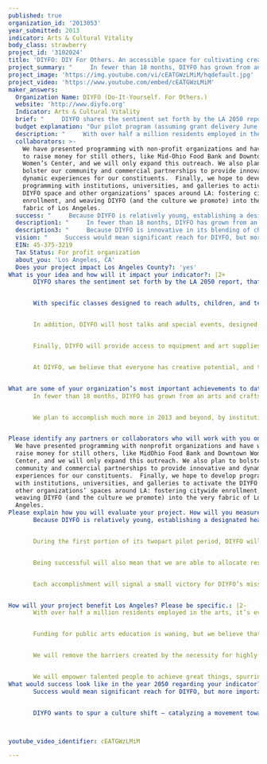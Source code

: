 ```yaml
---
published: true
organization_id: '2013053'
year_submitted: 2013
indicator: Arts & Cultural Vitality
body_class: strawberry
project_id: '3102024'
title: 'DIYFO: DIY For Others. An accessible space for cultivating creative talent'
project_summary: "     In fewer than 18 months, DIYFO has grown from an arts and crafts-oriented meeting among friends at a bar, to an organization whose vision will change the way Los Angeles uses and cultivates its creative talents.  We have teamed up with organizations like Junior League Los Angeles and Aviva, and are driven by our desire to reach those in need.  DIYFO has also partnered with organizers of events like Unique LA Local Love 2012 and the LA Weekly Pancake Breakfast to host onsite DIY projects – free of charge – for the events’ thousands of attendees, and will partner with Jubilee Music Festival to do the same in June.  We also continue to provide programming around the city in our sponsor venues – teaching DIY, while working to raise money for a variety of organizations.\r\n     We plan to accomplish much more in 2013 and beyond, by instituting our pilot program in a physical space, while meanwhile expanding our multimedia content to extend our reach – using all available resources and outlets to provide artistic opportunities, advance appreciation and understanding, and unlock the creative potential in all of LA’s residents.\r\n"
project_image: 'https://img.youtube.com/vi/cEATGWzLMiM/hqdefault.jpg'
project_video: 'https://www.youtube.com/embed/cEATGWzLMiM'
maker_answers:
  Organization Name: DIYFO (Do-It-Yourself. For Others.)
  website: 'http://www.diyfo.org'
  Indicator: Arts & Cultural Vitality
  brief: "     DIYFO shares the sentiment set forth by the LA 2050 report, that cultivating and training creative minds is paramount to Los Angeles’ continued cultural success. We teach a variety of DIY skills, through events and workshops – always with a charitable component.  Currently we present events in host spaces, but we want to expand and increase the frequency and scope of our programming, and to also establish a home base in Downtown Los Angeles that serves a threefold purpose: to provide a permanent home for learning, to exist as a gallery for showcasing work and ideas, and to house an open-source studio and workshop, in which community members can access tools and equipment as varied as 3D printers, bicycle repair tools, and sewing machines. \r\n     With specific classes designed to reach adults, children, and teens – covering a variety of skills and techniques – DIYFO will provide an opportunity to learn and grow: to develop talent that may otherwise have been left uncultivated, and to promote participants’ lifelong appreciation for the importance of making.  As with the workshops we currently present, a portion of the instructional fees will directly benefit local non-profit organizations.\r\n     In addition, DIYFO will host talks and special events, designed to coincide with exhibited work, offering a unique opportunity for the public to access and understand art in an interactive environment. Work will be available to purchase, and a portion of the proceeds from each sale will be donated to partner non-profit organizations.\r\n     Finally, DIYFO will provide access to equipment and art supplies in a studio setting. Visionaries of all skill levels will get the chance to learn from one another, and to collaborate on impactful, innovative work.  We will also continue to coordinate directly with charitable organizations to provide onsite instruction and outreach to the people they serve. \r\n     At DIYFO, we believe that everyone has creative potential, and that there exists great value in the ability to work with one’s hands – to solve problems, and to make something completely new.  We believe that this approach will instill a confidence in the people we reach directly, and create a ripple effect of increased appreciation for arts and culture, citywide.\r\n"
  budget explanation: "Our pilot program (assuming grant delivery June 1), will consist of four months of active workshop production in host spaces, as well as promotion of, and preparation for, a 3-month long pop-up workshop / studio / exhibition space in Downtown Los Angeles. During this preparatory period, we also plan to cross-promote with institutions around the city.  Some workshops, events, and studio access will be fee-based to cover costs and maintain the space, but will be priced accessibly, and at a rate that allows for free and reduced-rate programming for eligible individuals.\r\n\r\n  Equipment: $18,000. Basic office equipment (printer, computer for administrative purposes, as well as online content creation, data storage) will be necessary, in addition to tools to equip the workspace: work tables and chairs, screen printing equipment, basic tools and art supplies, sewing machines, basic tools, 3D printing equipment, lo-fi cameras, etc.  We will also purchase a set of standard 20”x24 gallery-grade, reusable frames for hanging artwork. We plan to work with our partners to source all of these items at the lowest possible rates, and will work hard to maximize the amount of equipment we’re able to acquire – to directly benefit the DIYFO community.\r\n  Staff and Instructor / Speaker Fees: $35,000. During the first two months of the pilot period, Jade Tran will be the sole executor of the project, to be joined by a part-time employee in August through December, to assist in operations. Instructors will be compensated with an honorarium, to be recouped through workshop fees.  However, in the event that such costs are not recovered, DIYFO will ensure that each is provided with a modest monetary acknowledgment of their contribution.\r\n  Promotion: $3,500. Awareness of DIYFO’s programming will be crucial to its success, so promotional print collateral and web presence will be disseminated at every juncture, in both halves of the pilot period.\r\n  Rent & Insurance: $7,800. We will work with our partners to secure a visible, workable street-level space (roughly $2000 / month) in Downtown Los Angeles for the period of October through December, confirming that we are fully insured and legally able to host workshops, exhibitions, and events, within our space.\r\n  Financial and Legal Advising: $5,000. We will file our LLC paperwork, and in order to ensure that DIYFO is successful and compliant, we will seek professional and legal counsel.\r\n  Incidentals, Miscellaneous Materials: $3,700. This money will be allotted to cover miscellaneous costs, such as image installation, and other programming-related incidentals.\r\n  Tax Liability / Public Art and Outreach: $27,000. We plan to file taxes upon grant receipt and have been advised to allot a rate of 27% to  30%, as a conservative estimate.  Should tax liability not amount to this much, we plan to commission public art and outreach, using any excess funds to subsidize the costs, and to ensure that the grant is  used by 2013."
  description: "     With over half a million residents employed in the arts, it’s evident that Los Angeles abounds with talent, and we call upon innovators and arts professionals to share their what they know with others through talks, workshops, and exhibitions.  We bring people and resources together, catalyzing an exchange of ideas and knowledge, and encouraging collaborative projects beneficial to Los Angeles – from public outreach to innovative projects that blur the boundaries of art, social engagement, and technology.\r\n     Funding for public arts education is waning, but we believe that people of all ages and backgrounds should have access to the tools and knowledge that will allow them to realize their greatest ideas.  By offering programs designed for various age groups, we will help our students develop their creative talents, and equip them to change the world.\r\n     We will remove the barriers created by the necessity for highly specialized supplies and equipment, by creating a fully equipped studio space – allowing Angelenos an opportunity to learn in a guided, collaborative environment.  Members of the DIYFO community will also be encouraged to contribute their unique abilities to our workshops and events.\r\n     We will empower talented people to achieve great things, spurring a culture shift that encourages creative community engagement."
  collaborators: >-
    We have presented programming with non-profit organizations and have worked
    to raise money for still others, like Mid-Ohio Food Bank and Downtown
    Women’s Center, and we will only expand this outreach. We also plan to
    bolster our community and commercial partnerships to provide innovative and
    dynamic experiences for our constituents.  Finally, we hope to develop
    programming with institutions, universities, and galleries to activate the
    DIYFO space and other organizations’ spaces around LA: fostering citywide
    enrollment, and weaving DIYFO (and the culture we promote) into the very
    fabric of Los Angeles.
  success: "     Because DIYFO is relatively young, establishing a designated headquarters will be, in itself, a huge measure of success. However, this initial milestone will be followed by markers that include the diversity of the workshops we offer, the range of the artwork we exhibit, the resources we are able to contribute to people in need, the scope of the skills and equipment to which we provide access, and the ability for DIYFO to sustain itself: with the long-term goal of expanding its physical presence, via satellite spaces throughout the city.\r\n     During the first portion of its two-part pilot period, DIYFO will offer one to two workshops per week in host spaces, and will organize exhibitions and special events and talks.  During the second period (October through December 2013), DIYFO will inhabit a pop-up space in Downtown Los Angeles, presenting 5 workshops per week, events and special sessions, rotating exhibitions, and core open-studio access.  Success in this regard would be reflected in the crowd-, awareness-, and resource-building that the programming would draw, allowing for enhanced programming in 2014 and beyond.\r\n     Being successful will also mean that we are able to allocate resources to directly benefit local charitable organizations, in donations of materials, funds, and time, as well as in access to hands-on learning programs and public art projects, conceived of and carried out by members of the DIYFO community.\r\n     Each accomplishment will signal a small victory for DIYFO’s mission to change the way Los Angeles (and as a result, the region) approaches art and innovation.  Developing unique and dynamic programming, reaching new people, staying current with material resources and expert knowledge, and making a significant contribution to the community, will all signal the ultimate indicator of DIYFO’s success – the development of a vast and vital community with collaborative DIY at its heart.\r\n"
  description1: "     In fewer than 18 months, DIYFO has grown from an arts and crafts-oriented meeting among friends at a bar, to an organization whose vision will change the way Los Angeles uses and cultivates its creative talents.  We have teamed up with organizations like Junior League Los Angeles and Aviva, and are driven by our desire to reach those in need.  DIYFO has also partnered with organizers of events like Unique LA Local Love 2012 and the LA Weekly Pancake Breakfast to host onsite DIY projects – free of charge – for the events’ thousands of attendees, and will partner with Jubilee Music Festival to do the same in June.  We also continue to provide programming around the city in our sponsor venues – teaching DIY, while working to raise money for a variety of organizations.\r\n     We plan to accomplish much more in 2013 and beyond, by instituting our pilot program in a physical space, while meanwhile expanding our multimedia content to extend our reach – using all available resources and outlets to provide artistic opportunities, advance appreciation and understanding, and unlock the creative potential in all of LA’s residents.\r\n"
  description3: "     Because DIYFO is innovative in its blending of charitable giving, equipment-sharing, and workshop-based learning, our direct competitors exist in oblique forms.  Our premise is unique; however, we recognize that some entities do partially serve similar ends.  We want to sustain DIYFO (which would inherently mean to support the community) by finding innovative ways to work with these groups, rather than counter to them. \r\n\tIn terms of charitable giving, our competition exists within ourselves to contribute as much as possible, outwardly – using this passion as motivation to reexamine how we can give more generously and more effectively.\r\n\tBy encouraging people to share art supplies and equipment, we are actively helping individuals purchase less, and share more.  However, our experience has been that manufacturers and distributers are eager to give back to the community, and are happy to engage with us.  Groups like The Bicycle Kitchen and various collectives also serve similarly minded people, but our goal is to provide one place in which Angelenos can learn and collaborate, and explore diverse media – interacting with a variety of approaches to making.  We see these groups as potential allies in our mission to empower Los Angeles’ residents with DIY skills.\r\n\tFinally, we admire fee-based organizations like The Institute of Domestic Technology, and ourselves, are users of accessible online learning initiatives like Coursera and Skillshare.  We want to partner with these initiatives to promote our message to a larger audience, and even to produce innovative programming with them, further emboldening LA in its creative confidence.\r\n\tOur competition certainly exists, and if we approach our task effectively, the cultural shift we spur on will encourage more people – in Los Angeles and beyond – to do what we do.  By pioneering this multi-pronged approach to helping people appreciate art and tap into their own potentials, while giving back, DIYFO is doing it first, and will continue to evolve and lead the way.\r\n"
  vision: "     Success would mean significant reach for DIYFO, but more importantly – a thriving creative and collaborative culture that would be the standard in Los Angeles: allowing artistic talent to grow and remain in LA, and attracting gifted individuals from elsewhere.  As the lines between art and science and technology continue to blur, we hope to create a community on the frontier – cultivating traditional artistic techniques, and educating people about technologies like 3D printing and fabrication – resulting in cultural endeavors that cross boundaries of medium.  \r\n     DIYFO wants to spur a culture shift – catalyzing a movement toward a full embrace of the value of creative skills, and the vital significance of community-building. Success in 2050 will be signaled by the development of cross-industry ideas and practices that stem from an embrace of merging art and innovation.  LA in 2050: a city where hands-on, imaginative cooperation is incorporated into the solutions to problems of any scale. \r\n"
  EIN: 45-375-3219
  Tax Status: For profit organization
  about_you: 'Los Angeles, CA'
  Does your project impact Los Angeles County?: 'yes'
What is your idea and how will it impact your indicator?: |2+
       DIYFO shares the sentiment set forth by the LA 2050 report, that cultivating and training creative minds is paramount to Los Angeles’ continued cultural success. We teach a variety of DIY skills, through events and workshops — always with a charitable component.  Currently we present events in host spaces, but we want to expand and increase the frequency and scope of our programming, and to also establish a home base in Downtown Los Angeles that serves a threefold purpose: to provide a permanent home for learning, to exist as a gallery for showcasing work and ideas, and to house an opensource studio and workshop, in which community members can access tools and equipment as varied as 3D printers, bicycle repair tools, and sewing machines. 


       With specific classes designed to reach adults, children, and teens — covering a variety of skills and techniques — DIYFO will provide an opportunity to learn and grow: to develop talent that may otherwise have been left uncultivated, and to promote participants’ lifelong appreciation for the importance of making.  As with the workshops we currently present, a portion of the instructional fees will directly benefit local nonprofit organizations.


       In addition, DIYFO will host talks and special events, designed to coincide with exhibited work, offering a unique opportunity for the public to access and understand art in an interactive environment. Work will be available to purchase, and a portion of the proceeds from each sale will be donated to partner nonprofit organizations.


       Finally, DIYFO will provide access to equipment and art supplies in a studio setting. Visionaries of all skill levels will get the chance to learn from one another, and to collaborate on impactful, innovative work.  We will also continue to coordinate directly with charitable organizations to provide onsite instruction and outreach to the people they serve. 


       At DIYFO, we believe that everyone has creative potential, and that there exists great value in the ability to work with one’s hands — to solve problems, and to make something completely new.  We believe that this approach will instill a confidence in the people we reach directly, and create a ripple effect of increased appreciation for arts and culture, citywide.


What are some of your organization’s most important achievements to date?: |2+
       In fewer than 18 months, DIYFO has grown from an arts and craftsoriented meeting among friends at a bar, to an organization whose vision will change the way Los Angeles uses and cultivates its creative talents.  We have teamed up with organizations like Junior League Los Angeles and Aviva, and are driven by our desire to reach those in need.  DIYFO has also partnered with organizers of events like Unique LA Local Love 2012 and the LA Weekly Pancake Breakfast to host onsite DIY projects — free of charge — for the events’ thousands of attendees, and will partner with Jubilee Music Festival to do the same in June.  We also continue to provide programming around the city in our sponsor venues — teaching DIY, while working to raise money for a variety of organizations.


       We plan to accomplish much more in 2013 and beyond, by instituting our pilot program in a physical space, while meanwhile expanding our multimedia content to extend our reach — using all available resources and outlets to provide artistic opportunities, advance appreciation and understanding, and unlock the creative potential in all of LA’s residents.


Please identify any partners or collaborators who will work with you on this project.: >-
  We have presented programming with nonprofit organizations and have worked to
  raise money for still others, like MidOhio Food Bank and Downtown Women’s
  Center, and we will only expand this outreach. We also plan to bolster our
  community and commercial partnerships to provide innovative and dynamic
  experiences for our constituents.  Finally, we hope to develop programming
  with institutions, universities, and galleries to activate the DIYFO space and
  other organizations’ spaces around LA: fostering citywide enrollment, and
  weaving DIYFO (and the culture we promote) into the very fabric of Los
  Angeles.
Please explain how you will evaluate your project. How will you measure success?: |2+
       Because DIYFO is relatively young, establishing a designated headquarters will be, in itself, a huge measure of success. However, this initial milestone will be followed by markers that include the diversity of the workshops we offer, the range of the artwork we exhibit, the resources we are able to contribute to people in need, the scope of the skills and equipment to which we provide access, and the ability for DIYFO to sustain itself: with the longterm goal of expanding its physical presence, via satellite spaces throughout the city.


       During the first portion of its twopart pilot period, DIYFO will offer one to two workshops per week in host spaces, and will organize exhibitions and special events and talks.  During the second period (October through December 2013), DIYFO will inhabit a popup space in Downtown Los Angeles, presenting 5 workshops per week, events and special sessions, rotating exhibitions, and core openstudio access.  Success in this regard would be reflected in the crowd, awareness, and resourcebuilding that the programming would draw, allowing for enhanced programming in 2014 and beyond.


       Being successful will also mean that we are able to allocate resources to directly benefit local charitable organizations, in donations of materials, funds, and time, as well as in access to handson learning programs and public art projects, conceived of and carried out by members of the DIYFO community.


       Each accomplishment will signal a small victory for DIYFO’s mission to change the way Los Angeles (and as a result, the region) approaches art and innovation.  Developing unique and dynamic programming, reaching new people, staying current with material resources and expert knowledge, and making a significant contribution to the community, will all signal the ultimate indicator of DIYFO’s success — the development of a vast and vital community with collaborative DIY at its heart.


How will your project benefit Los Angeles? Please be specific.: |2-
       With over half a million residents employed in the arts, it’s evident that Los Angeles abounds with talent, and we call upon innovators and arts professionals to share their what they know with others through talks, workshops, and exhibitions.  We bring people and resources together, catalyzing an exchange of ideas and knowledge, and encouraging collaborative projects beneficial to Los Angeles — from public outreach to innovative projects that blur the boundaries of art, social engagement, and technology.


       Funding for public arts education is waning, but we believe that people of all ages and backgrounds should have access to the tools and knowledge that will allow them to realize their greatest ideas.  By offering programs designed for various age groups, we will help our students develop their creative talents, and equip them to change the world.


       We will remove the barriers created by the necessity for highly specialized supplies and equipment, by creating a fully equipped studio space — allowing Angelenos an opportunity to learn in a guided, collaborative environment.  Members of the DIYFO community will also be encouraged to contribute their unique abilities to our workshops and events.


       We will empower talented people to achieve great things, spurring a culture shift that encourages creative community engagement.
What would success look like in the year 2050 regarding your indicator?: |2+
       Success would mean significant reach for DIYFO, but more importantly — a thriving creative and collaborative culture that would be the standard in Los Angeles: allowing artistic talent to grow and remain in LA, and attracting gifted individuals from elsewhere.  As the lines between art and science and technology continue to blur, we hope to create a community on the frontier — cultivating traditional artistic techniques, and educating people about technologies like 3D printing and fabrication — resulting in cultural endeavors that cross boundaries of medium.  


       DIYFO wants to spur a culture shift — catalyzing a movement toward a full embrace of the value of creative skills, and the vital significance of communitybuilding. Success in 2050 will be signaled by the development of crossindustry ideas and practices that stem from an embrace of merging art and innovation.  LA in 2050: a city where handson, imaginative cooperation is incorporated into the solutions to problems of any scale. 



youtube_video_identifier: cEATGWzLMiM

---
```

